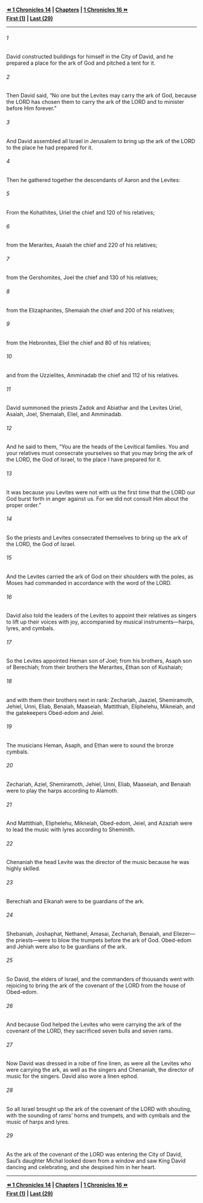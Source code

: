   
**[⏪ 1 Chronicles 14](./1%20Chronicles%2014.md) | [Chapters](./_index.md) | [1 Chronicles 16 ⏩](./1%20Chronicles%2016.md)**  
**[First (1)](./1%20Chronicles%201.md) | [Last (29)](./1%20Chronicles%2029.md)**  
  
---  
  
###### 1  
David constructed buildings for himself in the City of David, and he prepared a place for the ark of God and pitched a tent for it.  
  
###### 2  
Then David said, “No one but the Levites may carry the ark of God, because the LORD has chosen them to carry the ark of the LORD and to minister before Him forever.”  
  
###### 3  
And David assembled all Israel in Jerusalem to bring up the ark of the LORD to the place he had prepared for it.  
  
###### 4  
Then he gathered together the descendants of Aaron and the Levites:  
  
###### 5  
From the Kohathites, Uriel the chief and 120 of his relatives;  
  
###### 6  
from the Merarites, Asaiah the chief and 220 of his relatives;  
  
###### 7  
from the Gershomites, Joel the chief and 130 of his relatives;  
  
###### 8  
from the Elizaphanites, Shemaiah the chief and 200 of his relatives;  
  
###### 9  
from the Hebronites, Eliel the chief and 80 of his relatives;  
  
###### 10  
and from the Uzzielites, Amminadab the chief and 112 of his relatives.  
  
###### 11  
David summoned the priests Zadok and Abiathar and the Levites Uriel, Asaiah, Joel, Shemaiah, Eliel, and Amminadab.  
  
###### 12  
And he said to them, “You are the heads of the Levitical families. You and your relatives must consecrate yourselves so that you may bring the ark of the LORD, the God of Israel, to the place I have prepared for it.  
  
###### 13  
It was because you Levites were not with us the first time that the LORD our God burst forth in anger against us. For we did not consult Him about the proper order.”  
  
###### 14  
So the priests and Levites consecrated themselves to bring up the ark of the LORD, the God of Israel.  
  
###### 15  
And the Levites carried the ark of God on their shoulders with the poles, as Moses had commanded in accordance with the word of the LORD.  
  
###### 16  
David also told the leaders of the Levites to appoint their relatives as singers to lift up their voices with joy, accompanied by musical instruments—harps, lyres, and cymbals.  
  
###### 17  
So the Levites appointed Heman son of Joel; from his brothers, Asaph son of Berechiah; from their brothers the Merarites, Ethan son of Kushaiah;  
  
###### 18  
and with them their brothers next in rank: Zechariah, Jaaziel, Shemiramoth, Jehiel, Unni, Eliab, Benaiah, Maaseiah, Mattithiah, Eliphelehu, Mikneiah, and the gatekeepers Obed-edom and Jeiel.  
  
###### 19  
The musicians Heman, Asaph, and Ethan were to sound the bronze cymbals.  
  
###### 20  
Zechariah, Aziel, Shemiramoth, Jehiel, Unni, Eliab, Maaseiah, and Benaiah were to play the harps according to Alamoth.  
  
###### 21  
And Mattithiah, Eliphelehu, Mikneiah, Obed-edom, Jeiel, and Azaziah were to lead the music with lyres according to Sheminith.  
  
###### 22  
Chenaniah the head Levite was the director of the music because he was highly skilled.  
  
###### 23  
Berechiah and Elkanah were to be guardians of the ark.  
  
###### 24  
Shebaniah, Joshaphat, Nethanel, Amasai, Zechariah, Benaiah, and Eliezer—the priests—were to blow the trumpets before the ark of God. Obed-edom and Jehiah were also to be guardians of the ark.  
  
###### 25  
So David, the elders of Israel, and the commanders of thousands went with rejoicing to bring the ark of the covenant of the LORD from the house of Obed-edom.  
  
###### 26  
And because God helped the Levites who were carrying the ark of the covenant of the LORD, they sacrificed seven bulls and seven rams.  
  
###### 27  
Now David was dressed in a robe of fine linen, as were all the Levites who were carrying the ark, as well as the singers and Chenaniah, the director of music for the singers. David also wore a linen ephod.  
  
###### 28  
So all Israel brought up the ark of the covenant of the LORD with shouting, with the sounding of rams’ horns and trumpets, and with cymbals and the music of harps and lyres.  
  
###### 29  
As the ark of the covenant of the LORD was entering the City of David, Saul’s daughter Michal looked down from a window and saw King David dancing and celebrating, and she despised him in her heart.  
  
  
---  
  
**[⏪ 1 Chronicles 14](./1%20Chronicles%2014.md) | [Chapters](./_index.md) | [1 Chronicles 16 ⏩](./1%20Chronicles%2016.md)**  
**[First (1)](./1%20Chronicles%201.md) | [Last (29)](./1%20Chronicles%2029.md)**  
  
